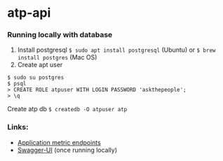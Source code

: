 # atp-api

### Running locally with database

1. Install postgresql `$ sudo apt install postgresql` (Ubuntu) or `$ brew install postgres` (Mac OS)
2. Create apt user
```
$ sudo su postgres
$ psql
> CREATE ROLE atpuser WITH LOGIN PASSWORD 'askthepeople';
> \q
```

Create atp db `$ createdb -O atpuser atp`

### Links:

* [Application metric endpoints](http://docs.spring.io/spring-boot/docs/current/reference/html/production-ready-endpoints.html)
* [Swagger-UI](http://localhost:8080/swagger-ui.html) (once running locally)
